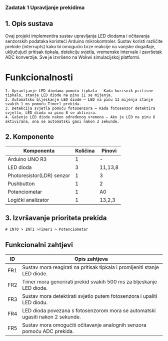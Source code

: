 ### Zadatak 1 Upravljanje prekidima

## 1. Opis sustava

Ovaj projekt implementira sustav upravljanja LED diodama i očitavanja senzorskih podataka koristeći Arduino mikrokontroler. Sustav koristi različite prekide (interrupts) kako bi omogućio brze reakcije na vanjske događaje, uključujući pritisak tipkala, detekciju svjetla, vremenske intervale i završetak ADC konverzije. Sve je izvršeno na Wokwi simulacijskoj platformi.

# Funkcionalnosti
    1. Upravljanje LED diodama pomoću tipkala – Kada korisnik pritisne tipkalo, stanje LED diode na pinu 11 se mijenja.
    2. Automatsko bljeskanje LED diode – LED na pinu 13 mijenja stanje svakih 1 ms pomoću Timer1 prekida.
    3. Detekcija svjetla pomoću fotosenzora – Kada fotosenzor detektira svjetlo, LED dioda na pinu 8 se aktivira.
    4. Gašenje LED diode nakon određenog vremena – Ako je LED na pinu 8 aktivirana, ona se automatski gasi nakon 2 sekunde.

## 2. Komponente 
| Komponenta | Količina | Pinovi |
|------------|---------|---------|
|Arduino UNO R3|1|-|
|LED dioda|3|11,13,8|
|Photoresistor(LDR) senzor|1|3|
|Pushbutton|1|2|
|Potenciometar|1|A0|
|Logički analizator|1| 13,2,3|

## 3. Izvršavanje prioriteta prekida
    # INT0 > INT1 >Timer1 > Potenciometar
    
## Funkcionalni zahtjevi 
| ID | Opis zahtjeva |
|---|-------------|
| FR1 | Sustav mora reagirati na pritisak tipkala i promijeniti stanje LED diode.|
| FR2 | Timer mora generirati prekid svakih 500 ms za bljeskanje LED diode.|
| FR3 | Sustav mora detektirati svjetlo putem fotosenzora i upaliti LED diodu.|
| FR4 | LED dioda povezana s fotosenzorom mora se automatski ugasiti nakon 2 sekunde. |
| FR5 | Sustav mora omogućiti očitavanje analognih senzora pomoću ADC prekida. |

